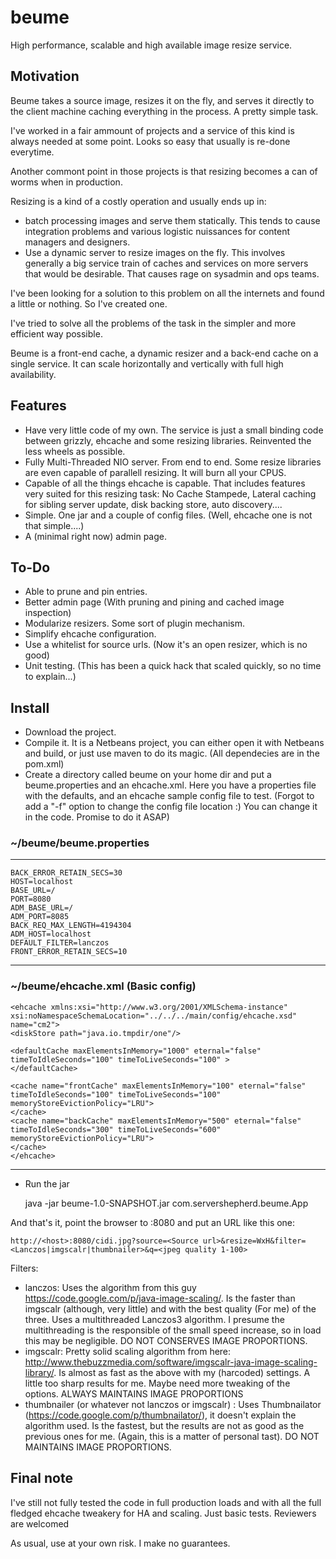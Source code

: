 beume
=====

High performance, scalable and high available image resize service.

Motivation
----------
Beume takes a source image, resizes it on the fly, and serves it directly to the client machine caching everything in the process. A pretty simple task.

I've worked in a fair ammount of projects and a service of this kind is always needed at some point. Looks so easy that usually is re-done everytime.

Another commont point in those projects is that resizing becomes a can of worms when in production.

Resizing is a kind of a costly operation and usually ends up in:

* batch processing images and serve them statically. This tends to cause integration problems and various logistic nuissances for content managers and designers.
* Use a dynamic server to resize images on the fly. This involves generally a big service train of caches and services on more servers that would be desirable. That causes rage on sysadmin and ops teams.

I've been looking for a solution to this problem on all the internets and found a little or nothing. So I've created one.

I've tried to solve all the problems of the task in the simpler and more efficient way possible.

Beume is a front-end cache, a dynamic resizer and a back-end cache on a single service. It can scale horizontally and vertically with full high availability.

Features
--------

* Have very little code of my own. The service is just a small binding code between grizzly, ehcache and some resizing libraries. Reinvented the less wheels as possible.
* Fully Multi-Threaded NIO server. From end to end. Some resize libraries are even capable of parallell resizing. It will burn all your CPUS.
* Capable of all the things ehcache is capable. That includes features very suited for this resizing task: No Cache Stampede, Lateral caching for sibling server update, disk backing store, auto discovery.... 
* Simple. One jar and a couple of config files. (Well, ehcache one is not that simple....)
* A (minimal right now) admin page.

To-Do
-----
* Able to prune and pin entries.
* Better admin page (With pruning and pining and cached image inspection)
* Modularize resizers. Some sort of plugin mechanism.
* Simplify ehcache configuration.
* Use a whitelist for source urls. (Now it's an open resizer, which is no good)
* Unit testing. (This has been a quick hack that scaled quickly, so no time to explain...)

Install
-------
* Download the project.
* Compile it. It is a Netbeans project, you can either open it with Netbeans and build, or just use maven to do its magic. (All dependecies are in the pom.xml)
* Create a directory called beume on your home dir and put a beume.properties and an ehcache.xml. Here you have a properties file with the defaults, and an ehcache sample config file to test. (Forgot to add a "-f" option to change the config file location :) You can change it in the code. Promise to do it ASAP)

### ~/beume/beume.properties

****

    BACK_ERROR_RETAIN_SECS=30
    HOST=localhost
    BASE_URL=/
    PORT=8080
    ADM_BASE_URL=/
    ADM_PORT=8085
    BACK_REQ_MAX_LENGTH=4194304
    ADM_HOST=localhost
    DEFAULT_FILTER=lanczos
    FRONT_ERROR_RETAIN_SECS=10    

****

### ~/beume/ehcache.xml (Basic config)

    <ehcache xmlns:xsi="http://www.w3.org/2001/XMLSchema-instance" xsi:noNamespaceSchemaLocation="../../../main/config/ehcache.xsd" name="cm2">
    <diskStore path="java.io.tmpdir/one"/>
    
    <defaultCache maxElementsInMemory="1000" eternal="false" timeToIdleSeconds="100" timeToLiveSeconds="100" >
    </defaultCache>
    
    <cache name="frontCache" maxElementsInMemory="100" eternal="false" timeToIdleSeconds="100" timeToLiveSeconds="100" memoryStoreEvictionPolicy="LRU">
    </cache>
    <cache name="backCache" maxElementsInMemory="500" eternal="false" timeToIdleSeconds="300" timeToLiveSeconds="600" memoryStoreEvictionPolicy="LRU">
    </cache>
    </ehcache>

****

* Run the jar 

    java -jar beume-1.0-SNAPSHOT.jar com.servershepherd.beume.App

And that's it, point the browser to <host>:8080 and put an URL like this one:

    http://<host>:8080/cidi.jpg?source=<Source url>&resize=WxH&filter=<Lanczos|imgscalr|thumbnailer>&q=<jpeg quality 1-100>

Filters:
* lanczos: Uses the algorithm from this guy https://code.google.com/p/java-image-scaling/. Is the faster than imgscalr (although, very little) and with the best quality (For me) of the three. Uses a multithreaded Lanczos3 algorithm. I presume the multithreading is the responsible of the small speed increase, so in load this may be negligible. DO NOT CONSERVES IMAGE PROPORTIONS.
* imgscalr: Pretty solid scaling algorithm from here: http://www.thebuzzmedia.com/software/imgscalr-java-image-scaling-library/. Is almost as fast as the above with my (harcoded) settings. A little too sharp results for me. Maybe need more tweaking of the options. ALWAYS MAINTAINS IMAGE PROPORTIONS
* thumbnailer (or whatever not lanczos or imgscalr) : Uses Thumbnailator (https://code.google.com/p/thumbnailator/), it doesn't explain the algorithm used. Is the fastest, but the results are not as good as the previous ones for me. (Again, this is a matter of personal tast). DO NOT MAINTAINS IMAGE PROPORTIONS.

Final note
-----------

I've still not fully tested the code in full production loads and with all the full fledged ehcache tweakery for HA and scaling. Just basic tests. Reviewers are welcomed

As usual, use at your own risk. I make no guarantees.
